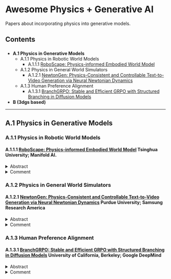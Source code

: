 # Awesome Physics + Generative AI

Papers about incorporating physics into generative models.

## Contents
### 
- **A.1 Physics in Generative Models**
  - A.1.1 Physics in Robotic World Models
    - A.1.1.1 [RoboScape: Physics-informed Embodied World Model](#a111-roboscape-physics-informed-embodied-world-model)
  - A.1.2 Physics in General World Simulators
    - A.1.2.1 [NewtonGen: Physics-Consistent and Controllable Text-to-Video Generation via Neural Newtonian Dynamics](#a121-newtongen-physics-consistent-and-controllable-text-to-video-generation-via-neural-newtonian-dynamics)
  - A.1.3 Human Preference Alignment
    - A.1.3.1 [BranchGRPO: Stable and Efficient GRPO with Structured Branching in Diffusion Models](#a131-branchgrpo-stable-and-efficient-grpo-with-structured-branching-in-diffusion-models)
- **B (3dgs based)**
---


## A.1 Physics in Generative Models

### A.1.1 Physics in Robotic World Models

#### A.1.1.1 [RoboScape: Physics-informed Embodied World Model](https://arxiv.org/abs/2506.23135) Tsinghua University; Manifold AI.
<details><summary>Abstract</summary>
World models have become indispensable tools for embodied intelligence, serving as powerful simulators capable of generating realistic robotic videos while addressing critical data scarcity challenges. However, current embodied world models exhibit limited physical awareness, particularly in modeling 3D geometry and motion dynamics, resulting in unrealistic video generation for contact-rich robotic scenarios. In this paper, we present RoboScape, a unified physics-informed world model that jointly learns RGB video generation and physics knowledge within an integrated framework. We introduce two key physics-informed joint training tasks: temporal depth prediction that enhances 3D geometric consistency in video rendering, and keypoint dynamics learning that implicitly encodes physical properties (e.g., object shape and material characteristics) while improving complex motion modeling. Extensive experiments demonstrate that RoboScape generates videos with superior visual fidelity and physical plausibility across diverse robotic scenarios. We further validate its practical utility through downstream applications including robotic policy training with generated data and policy evaluation. Our work provides new insights for building efficient physics-informed world models to advance embodied intelligence research. The code is available at: https://github.com/tsinghua-fib-lab/RoboScape.
</details>
<details><summary>Comment</summary>
Introduce two physics-informed tasks: 1)temporal depth prediction and 2) keypoint dynamic learning in the training of an embodied world model to predict visual observation given past observations and robotic actions using dual-branch co-autoregressive Transformer(DCT).
</details>

### A.1.2 Physics in General World Simulators
#### A.1.2.1 [NewtonGen: Physics-Consistent and Controllable Text-to-Video Generation via Neural Newtonian Dynamics](https://arxiv.org/abs/2509.21309) Purdue University; Samsung Research America
<details><summary>Abstract</summary>
A primary bottleneck in large-scale text-to-video generation today is physical consistency and controllability. Despite recent advances, state-of-the-art models often produce unrealistic motions, such as objects falling upward, or abrupt changes in velocity and direction. Moreover, these models lack precise parameter control, struggling to generate physically consistent dynamics under different initial conditions. We argue that this fundamental limitation stems from current models learning motion distributions solely from appearance, while lacking an understanding of the underlying dynamics. In this work, we propose NewtonGen, a framework that integrates data-driven synthesis with learnable physical principles. At its core lies trainable Neural Newtonian Dynamics (NND), which can model and predict a variety of Newtonian motions, thereby injecting latent dynamical constraints into the video generation process. By jointly leveraging data priors and dynamical guidance, NewtonGen enables physically consistent video synthesis with precise parameter control.
</details>

<details><summary>Comment</summary>
Propose Neural Newtonian Dynamics (NND) to model physical dynamics in video generation, which models and predicts a variaty of Newtonian motions, thereby injecting dynamical constraints into video generation. Experiments conducted on " physics-clean" data geberated python-based physics data simulator. Compare "Go-with-the-Flow"(CogVideoX) model with existing Sora, Veo3, CogVideoX-5B, Wan2.2 etc. SOTA generative models, resulting SOTA performance.
</details>

### A.1.3 Human Preference Alignment
#### A.1.3.1 [BranchGRPO: Stable and Efficient GRPO with Structured Branching in Diffusion Models](https://arxiv.org/abs/2509.06040) University of California, Berkeley; Google DeepMind
<details><summary>Abstract</summary>
Recent progress in aligning image and video generative models with Group Relative Policy Optimization (GRPO) has improved human preference alignment, yet existing approaches still suffer from high computational cost due to sequential rollouts and large numbers of SDE sampling steps, as well as training instability caused by sparse rewards. In this paper, we present BranchGRPO, a method that restructures the rollout process into a branching tree, where shared prefixes amortize computation and pruning removes low-value paths and redundant depths. BranchGRPO introduces three contributions: (1) a branch sampling scheme that reduces rollout cost by reusing common segments; (2) a tree-based advantage estimator that converts sparse terminal rewards into dense, step-level signals; and (3) pruning strategies that accelerate convergence while preserving exploration. On HPDv2.1 image alignment, BranchGRPO improves alignment scores by up to 16% over strong baselines, while reducing per-iteration training time by nearly 55%. On WanX-1.3B video generation, it further achieves higher Video-Align scores with sharper and temporally consistent frames compared to DanceGRPO.
</details>

<details><summary>Comment</summary>
Propose BranchGRPO, a method that restructures the rollout process into a branching tree, where shared prefixes amortize computation and pruning removes low-value paths and redundant depths. Depth-wise normalization are applied to balance contribution of different denoising steps. Experiments conducted on HPDv2.1 image alignment compared with DanceGRPO and MixGROP shows better performance and smaller iteration time. 
</details>